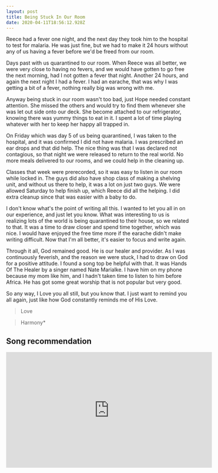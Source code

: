 ```yaml
---
layout: post
title: Being Stuck In Our Room
date: 2020-04-11T18:56:12.928Z
---
```

Reece had a fever one night, and the next day they took him to the hospital to test for malaria. He was just fine, but we had to make it 24 hours without any of us having a fever before we'd be freed from our room.

Days past with us quarantined to our room. When Reece was all better, we were very close to having no fevers, and we would have gotten to go free the next morning, had I not gotten a fever that night. Another 24 hours, and again the next night I had a fever. I had an earache, that was why I was getting a bit of a fever, nothing really big was wrong with me.

Anyway being stuck in our room wasn't too bad, just Hope needed constant attention. She missed the others and would try to find them whenever she was let out side onto our deck. She become attached to our refrigerator, knowing there was yummy things to eat in it. I spent a lot of time playing whatever with her to keep her happy all trapped in.

On Friday which was day 5 of us being quarantined, I was taken to the hospital, and it was confirmed I did not have malaria. I was prescribed an ear drops and that did help. The nice thing was that I was declared not contagious, so that night we were released to return to the real world. No more meals delivered to our rooms, and we could help in the cleaning up.

Classes that week were prerecorded, so it was easy to listen in our room while locked in. The guys did also have shop class of making a shelving unit, and without us there to help, it was a lot on just two guys. We were allowed Saturday to help finish up, which Reece did all the helping. I did extra cleanup since that was easier with a baby to do.

I don't know what's the point of writing all this. I wanted to let you all in on our experience, and just let you know. What was interesting to us is realizing lots of the world is being quarantined to their house, so we related to that. It was a time to draw closer and spend time together, which was nice. I would have enjoyed the free time more if the earache didn't make writing difficult. Now that I'm all better, it's easier to focus and write again.

Through it all, God remained good. He is our healer and provider. As I was continuously feverish, and the reason we were stuck, I had to draw on God for a positive attitude. I found a song top be helpful with that. It was Hands Of The Healer by a singer named Nate Marialke. I have him on my phone because my mom like him, and I hadn't taken time to listen to him before Africa. He has got some great worship that is not popular but very good.

So any way, I Love you all still, but you know that. I just want to remind you all again, just like how God constantly reminds me of His Love.

> Love

> Harmony*

## Song recommendation
<iframe width="560" height="315" src="https://www.youtube.com/embed/Gn3gxow1ZGs" frameborder="0" allow="accelerometer; autoplay; encrypted-media; gyroscope; picture-in-picture" allowfullscreen></iframe>